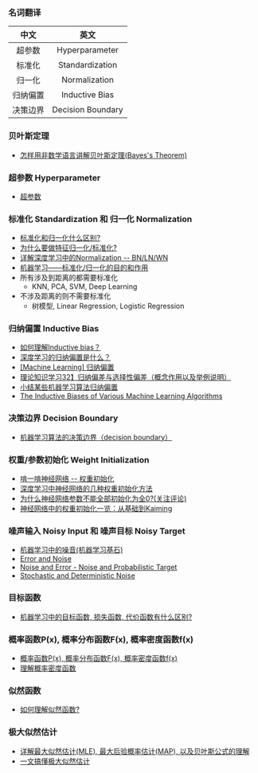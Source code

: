 ### 名词翻译
| 中文 | 英文 |
| :----: | :----: |
| 超参数 | Hyperparameter |
| 标准化 | Standardization |
| 归一化 | Normalization |
| 归纳偏置 | Inductive Bias |
| 决策边界 | Decision Boundary |

### 贝叶斯定理
* [怎样用非数学语言讲解贝叶斯定理(Bayes's Theorem)](https://www.zhihu.com/question/19725590/answer/17477686)

### 超参数 Hyperparameter
* [超参数](https://baike.baidu.com/item/%E8%B6%85%E5%8F%82%E6%95%B0/3101858)

### 标准化 Standardization 和 归一化 Normalization
* [标准化和归一化什么区别?](https://www.zhihu.com/question/20467170)
* [为什么要做特征归一化/标准化?](https://www.cnblogs.com/shine-lee/p/11779514.html)
* [详解深度学习中的Normalization -- BN/LN/WN](https://zhuanlan.zhihu.com/p/33173246)
* [机器学习——标准化/归一化的目的和作用](https://blog.csdn.net/zenghaitao0128/article/details/78361038)
* 所有涉及到距离的都需要标准化
    * KNN, PCA, SVM, Deep Learning
* 不涉及距离的则不需要标准化
    * 树模型, Linear Regression, Logistic Regression

### 归纳偏置 Inductive Bias
* [如何理解Inductive bias？](https://www.zhihu.com/question/264264203)
* [深度学习的归纳偏置是什么？](https://www.zhihu.com/question/41404496/answer/627673667)
* [[Machine Learning] 归纳偏置](https://zhuanlan.zhihu.com/p/52103577)
* [理论知识学习32】归纳偏差与选择性偏差（概念作用以及举例说明）](https://blog.csdn.net/qq_41554005/article/details/115897128)
* [小结某些机器学习算法归纳偏置](https://blog.csdn.net/u012750702/article/details/54381632)
* [The Inductive Biases of Various Machine Learning Algorithms](http://www.lauradhamilton.com/inductive-biases-various-machine-learning-algorithms)

### 决策边界 Decision Boundary
* [机器学习算法的决策边界（decision boundary）](https://blog.csdn.net/jodie123456/article/details/88870616)

### 权重/参数初始化 Weight Initialization
* [啃一啃神经网络 -- 权重初始化](https://zhuanlan.zhihu.com/p/102708578)
* [深度学习中神经网络的几种权重初始化方法](https://blog.csdn.net/u012328159/article/details/80025785)
* [为什么神经网络参数不能全部初始化为全0?(关注评论)](https://blog.csdn.net/qq_15505637/article/details/79362970)
* [神经网络中的权重初始化一览：从基础到Kaiming](https://zhuanlan.zhihu.com/p/62850258)

### 噪声输入 Noisy Input 和 噪声目标 Noisy Target
* [机器学习中的噪音(机器学习基石)](https://blog.csdn.net/qq_34993631/article/details/79234483)
* [Error and Noise](http://www.stat.ucdavis.edu/~chohsieh/teaching/ECS171_Winter2018/lecture5.pdf)
* [Noise and Error - Noise and Probabilistic Target](https://www.bilibili.com/video/BV1Cx411i7op?p=30)
* [Stochastic and Deterministic Noise](http://www.cs.rpi.edu/~magdon/courses/LFD-Slides/SlidesLect11.pdf)

### 目标函数
* [机器学习中的目标函数, 损失函数, 代价函数有什么区别?](https://www.zhihu.com/question/52398145)

### 概率函数P(x), 概率分布函数F(x), 概率密度函数f(x)
* [概率函数P(x), 概率分布函数F(x), 概率密度函数f(x)](https://www.jianshu.com/p/0cfc3204af77)
* [理解概率密度函数](https://sigai.blog.csdn.net/article/details/83586458)

### 似然函数
* [如何理解似然函数?](https://www.zhihu.com/question/54082000)

### 极大似然估计
* [详解最大似然估计(MLE), 最大后验概率估计(MAP), 以及贝叶斯公式的理解](https://blog.csdn.net/u011508640/article/details/72815981)
* [一文搞懂极大似然估计](https://zhuanlan.zhihu.com/p/26614750)